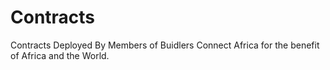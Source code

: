 # Contracts
Contracts Deployed By Members of Buidlers Connect Africa for the benefit of Africa and the World.
